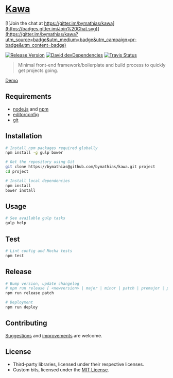 # [Kawa](repo-url)

[![Join the chat at https://gitter.im/bymathias/kawa](https://badges.gitter.im/Join%20Chat.svg)](https://gitter.im/bymathias/kawa?utm_source=badge&utm_medium=badge&utm_campaign=pr-badge&utm_content=badge)

[![Release Version][release-badge]][release-url]
[![David devDependencies][david-devDeps-badge]][david-devDeps-url]
[![Travis Status][travis-badge]][travis-url]

> Minimal front-end framework/boilerplate and build process to quickly get projects going.

[Demo][home-url]

## Requirements

- [node.js][nodejs-url] and [npm][npm-url]
- [editorconfig][editorconfig-url]
- [git][git-url]

## Installation

```sh
# Install npm packages required globally
npm install -g gulp bower

# Get the repository using Git
git clone https://bymathias@github.com/bymathias/kawa.git project
cd project

# Install local dependencies
npm install
bower install
```

## Usage

```sh
# See available gulp tasks
gulp help
```

## Test

```sh
# Lint config and Mocha tests
npm test
```

## Release

```sh
# Bump version, update changelog
# npm run release [ <newversion> | major | minor | patch | premajor | preminor | prepatch | prerelease ]
npm run release patch

# Deployment
npm run deploy
```

## Contributing

[Suggestions][gh-issue-url] and [improvements][gh-pull-url] are welcome.

## License

- Third-party libraries, licensed under their respective licenses.
- Custom bits, licensed under the [MIT License][license-url].


<!-- Link labels -->

[home-url]:            https://bymathias.github.io/kawa
[repo-url]:            https://github.com/bymathias/kawa
[license-url]:         https://raw.githubusercontent.com/bymathias/kawa/master/LICENSE

[nodejs-url]:          https://nodejs.org
[npm-url]:             https://www.npmjs.com
[editorconfig-url]:    http://editorconfig.org "Help make the world a better place"
[git-url]:             https://git-scm.com

[gh-issue-url]:        https://github.com/bymathias/kawa/issues
[gh-pull-url]:         https://github.com/bymathias/kawa/pulls

[release-badge]:       https://img.shields.io/github/release/bymathias/kawa.svg?style=flat-square
[release-url]:         https://github.com/bymathias/kawa/releases
[david-devDeps-badge]: http://img.shields.io/david/dev/bymathias/kawa.svg?style=flat-square
[david-devDeps-url]:   https://david-dm.org/bymathias/kawa#info=devDependencies
[travis-badge]:        http://img.shields.io/travis/bymathias/kawa.svg?style=flat-square
[travis-url]:          https://travis-ci.org/bymathias/kawa
